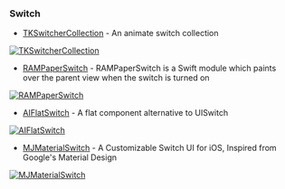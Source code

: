 ### Switch

* [TKSwitcherCollection](https://github.com/TBXark/TKSwitcherCollection) - An animate switch collection

[![TKSwitcherCollection](https://raw.githubusercontent.com/TBXark/TKSwitcherCollection/master/Images/liquid.gif)](https://github.com/TBXark/TKSwitcherCollection)

* [RAMPaperSwitch](https://github.com/Ramotion/paper-switch) - RAMPaperSwitch is a Swift module which paints over the parent view when the switch is turned on

[![RAMPaperSwitch](https://raw.githubusercontent.com/Ramotion/paper-switch/master/paper-switch.gif)](https://github.com/Ramotion/paper-switch)

* [AIFlatSwitch](https://github.com/cocoatoucher/AIFlatSwitch) - A flat component alternative to UISwitch

[![AIFlatSwitch](https://s3.amazonaws.com/f.cl.ly/items/1p0w3B0E3m2I2k3e0z1Q/onoff.gif)](https://github.com/cocoatoucher/AIFlatSwitch)

* [MJMaterialSwitch](https://github.com/JaleelNazir/MJMaterialSwitch) - A Customizable Switch UI for iOS, Inspired from Google's Material Design

[![MJMaterialSwitch](https://raw.githubusercontent.com/JaleelNazir/MJMaterialSwitch/master/MJMaterialSwitch.png)](https://github.com/JaleelNazir/MJMaterialSwitch)